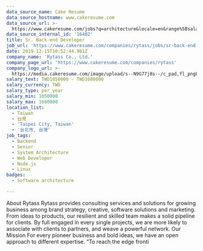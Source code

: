 ```yaml
---
data_source_name: Cake Resume
data_source_hostname: www.cakeresume.com
data_source_url: >-
  https://www.cakeresume.com/jobs?q=architecture&locale=en&range%5Bsalary_range%5D%5Bmin%5D=1000000&page=4
data_source_internal_id: '16402'
title: Sr. Back-end Developer
job_url: 'https://www.cakeresume.com/companies/rytass/jobs/sr-back-end-developer-649feb'
date: 2019-12-15T10:52:44.901Z
company_name: 'Rytass Co., Ltd.'
company_page_url: 'https://www.cakeresume.com/companies/rytass'
company_logo_url: >-
  https://media.cakeresume.com/image/upload/s--N9G77j8s--/c_pad,fl_png8,h_200,w_200/v1576006027/bbbuaixg8vc0ittoxfsg.png
salary_text: TWD1050000 - TWD1680000
salary_currency: TWD
salary_type: per_year
salary_min: 1050000
salary_max: 1680000
location_list:
  - Taiwan
  - 台灣
  - 'Taipei City, Taiwan'
  - '台北市, 台灣'
job_tags:
  - Backend
  - Senior
  - System Architecture
  - Web Developer
  - Node.js
  - Linux
badges:
  - Software architecture

---
```


About Rytass Rytass provides consulting services and solutions for growing business among brand strategy, creative, software solutions and marketing. From ideas to products, our resilient and skilled team makes a solid pipeline for clients. By full engaged in every single projects, we are more likely to associate with clients to partners, and weave a powerful network. Our Mission For every pioneer business and bold ideas, we have an open approach to different expertise. “To reach the edge fronti
